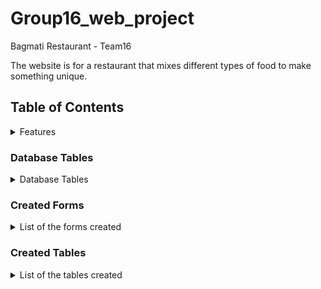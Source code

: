 # Group16_web_project
Bagmati Restaurant - Team16

The website is for a restaurant that mixes different types of food to make something unique.

## Table of Contents
<details>
<summary>Features</summary>

### Feature 1 (Santosh Sigdel): Online ordering.

### Feature 2 (Ajit Devkota): Customer Feedback.

### Feature 3 (Nitish Raj Neupane): Contact Information.

### Feature 4 (Bibek Pandey): Online Table Reservation.

### Feature 1
In this feature we enable customers to place orders directly through the website. This feature includes menu browsing, customization option, and secure payment option.

### Feature 2
This feature enables customers to share their opinions and experiences easily through a feedback form. Staff can view, respond, and act on feedback, allowing for continuous improvement and maintaining customer satisfaction.

For Sign up:
Github(https://github.com/Santosh0423/Group16_web_project/blob/main/Customers/Customers.php) | Shell.hamk.fi(http://shell.hamk.fi/~ajit22000/Group16_web_project/Customers/Customers.php)

For Feedback:
Github(https://github.com/Santosh0423/Group16_web_project/blob/main/CustomersFeedback/feedbackForm.php) | Shell.hamk.fi(http://shell.hamk.fi/~ajit22000/Group16_web_project/CustomersFeedback/feedbackForm.php)

### Feature 3
This Feature provides user-friendly contact form, interactive map, email options, social media links, business hours, and a responsive design, ensuring a smooth and accessible communication experience for website visitors.

### Feature 4
This features support easy reservation processing, greet guests, manage advanced online bookings, easy to order. All of this ensure that customers have a smooth and pleasant dining experience.
Github(https://github.com/Santosh0423/Group16_web_project/blob/main/TableBooking/TableBooking.php) Shell.hamk.fi(http://shell.hamk.fi/~bibek23001/bp_tasks/TableBooking/TableBooking.php

</details>

### Database Tables
<details>
<summary> Database Tables </summary>
Here are the list of database table that are part of our project.

#### Table 1( created by Santosh Sigdel): OrderingTable
#### Table 2( created by Ajit Devkota):CustomersFeedback and Sign up
#### Table 3( created by Nitish Raj Neupane):ContactUs
#### Table 4( created by Bibek Pandey):TableBooking
</details>

### Created Forms
<details>
<summary>List of the forms created</summary>

Form 1 (Created By Santosh Sigdel): Form Name: Link to the related code file (github) | Link to the form (shell.hamk.fi). | Validations Applied

Form 2: (Created By Ajit Devkota): Form Name: Sign_Up_Form(github)(https://github.com/Santosh0423/Group16_web_project/blob/main/Customers/Customers.php) | (shell.hamk.fi)(http://shell.hamk.fi/~ajit22000/Group16_web_project/Customers/Customers.php) | Validations Applied

Form 3: (Created By Ajit Devkota): Form Name: Customers_Update_form(github)(https://github.com/Santosh0423/Group16_web_project/blob/main/Customers/updateSingle.php) | (shell.hamk.fi)(http://shell.hamk.fi/~ajit22000/Group16_web_project/Customers/updatesingle.php?customers_id=11) | Validations Applied

Form 4: (Created By Ajit Devkota): Form Name: Customers_logIn_form(github)(https://github.com/Santosh0423/Group16_web_project/blob/main/Customers/login.php) | (shell.hamk.fi)(http://shell.hamk.fi/~ajit22000/Group16_web_project/Customers/login.php) | Validations Applied

Form 5: (Created By Ajit Devkota): Form Name: Feedback_form (github)(https://github.com/Santosh0423/Group16_web_project/blob/main/CustomersFeedback/feedbackForm.php) | (shell.hamk.fi)(http://shell.hamk.fi/~ajit22000/Group16_web_project/CustomersFeedback/feedbackForm.php) | Validations Applied

Form 6: (Created By Ajit Devkota): Form Name: Feedback_form_Update (github)(https://github.com/Santosh0423/Group16_web_project/blob/main/CustomersFeedback/updateSingle.php) | (shell.hamk.fi)(http://shell.hamk.fi/~ajit22000/Group16_web_project/CustomersFeedback/updatesingle.php?feedback_id=25) | Validations Applied

Form 7: (Created By Nitish Raj Neupane): Form Name: Link to the related code file (github) | Link to the form (shell.hamk.fi). | Validations Applied

Form 8: (Created By Bibek Pandey): Form Name: Table_booking_Form (github)(https://github.com/Santosh0423/Group16_web_project/blob/main/TableBooking/TableBooking.php) | (shell.hamk.fi)(http://shell.hamk.fi/~bibek23001/bp_tasks/TableBooking/TableBooking.php) | Validations Applied

Form 9:(Created By Bibek Pandey): Form Name: Table_booking_Update_form (github)(https://github.com/Santosh0423/Group16_web_project/blob/main/TableBooking/updatesingle.php) | (shell.hamk.fi)(http://shell.hamk.fi/~bibek23001/bp_tasks/TableBooking/updatesingle.php?booking_id=23) | Validations Applied

</details>

### Created Tables
<details>
<summary>List of the tables created</summary>
Table 1 (Created By Santosh Sigdel): Table Name | Link to the related code file (github) | Link to the table (shell.hamk.fi).

Table 2 (Created By Ajit Devkota): | Customers_Sign_UP (github)(https://github.com/Santosh0423/Group16_web_project/blob/main/Customers/update.php) | (shell.hamk.fi)(http://shell.hamk.fi/~ajit22000/Group16_web_project/Customers/update.php)

Table 3 (Created By Ajit Devkota): | Customers_feedback (github)(https://github.com/Santosh0423/Group16_web_project/blob/main/CustomersFeedback/update.php) | (shell.hamk.fi)(http://shell.hamk.fi/~ajit22000/Group16_web_project/CustomersFeedback/update.php)

Table 4 (Created By Nitish Raj Neupane): Table Name | Link to the related code file (github) | Link to the table (shell.hamk.fi).

Table 5 (Created By Bibek Pandey): | Table_Booking (github)(https://github.com/Santosh0423/Group16_web_project/blob/main/TableBooking/update.php) | (shell.hamk.fi)(http://shell.hamk.fi/~bibek23001/bp_tasks/TableBooking/update.php)

</details>